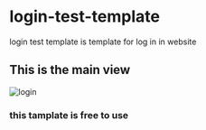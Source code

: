 # login-test-template
login test template is template for log in in website

## This is the main view 
![login](https://user-images.githubusercontent.com/63573716/98780782-e3da6f80-2427-11eb-8924-182d02e62b71.png)


### this tamplate is free to use
